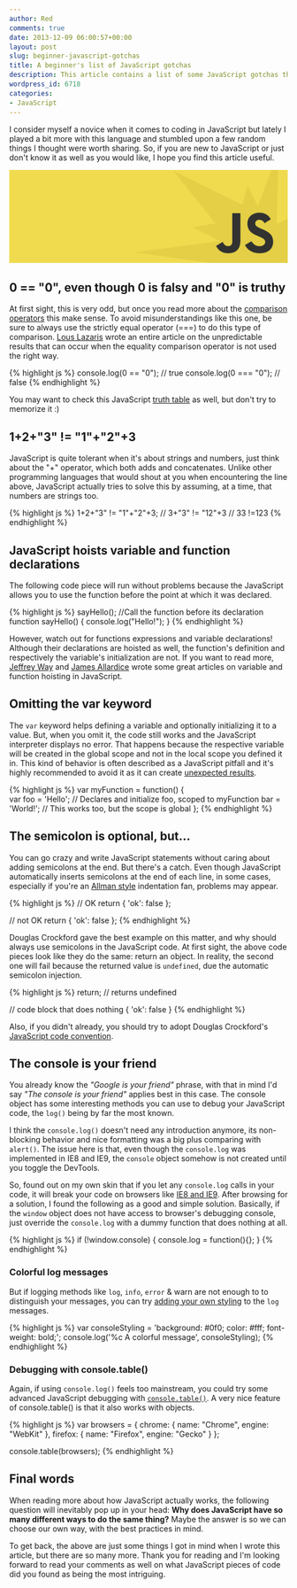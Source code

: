 ```yaml
---
author: Red
comments: true
date: 2013-12-09 06:00:57+00:00
layout: post
slug: beginner-javascript-gotchas
title: A beginner's list of JavaScript gotchas
description: This article contains a list of some JavaScript gotchas that every new JavaScript developer might find it useful.
wordpress_id: 6718
categories:
- JavaScript
---
```


I consider myself a novice when it comes to coding in JavaScript but lately I played a bit more with this language and stumbled upon a few random things I thought were worth sharing. So, if you are new to JavaScript or just don't know it as well as you would like, I hope you find this article useful.

![JavaScript logo](/dist/uploads/2013/11/JavaScript-gotchas.png)

<!-- more -->

## 0 == "0", even though 0 is falsy and "0" is truthy


At first sight, this is very odd, but once you read more about the [comparison operators](https://developer.mozilla.org/en-US/docs/Web/JavaScript/Reference/Operators/Comparison_Operators) this make sense. To avoid misunderstandings like this one, be sure to always use the strictly equal operator (===) to do this type of comparison. [Lous Lazaris](http://www.impressivewebs.com/why-use-triple-equals-javascipt/) wrote an entire article on the unpredictable results that can occur when the equality comparison operator is not used the right way.
    
{% highlight js %}
console.log(0 == "0"); // true
console.log(0 === "0"); // false
{% endhighlight %}

You may want to check this JavaScript [truth table](http://zero.milosz.ca/) as well, but don't try to memorize it :)

## 1+2+"3" != "1"+"2"+3

JavaScript is quite tolerant when it's about strings and numbers, just think about the "+" operator, which both adds and concatenates. Unlike other programming languages that would shout at you when encountering the line above, JavaScript actually tries to solve this by assuming, at a time, that numbers are strings too. 

    
{% highlight js %}
1+2+"3" != "1"+"2"+3; 
// 3+"3" != "12"+3
// 33 !=123
{% endhighlight %}

## JavaScript hoists variable and function declarations

The following code piece will run without problems because the JavaScript allows you to use the function before the point at which it was declared.

    
{% highlight js %}
sayHello(); //Call the function before its declaration
function sayHello() {
    console.log("Hello!");
}
{% endhighlight %}

However, watch out for functions expressions and variable declarations! Although their declarations are hoisted as well, the function's definition and respectively the variable's initialization are not. If you want to read more, [Jeffrey Way](http://net.tutsplus.com/tutorials/javascript-ajax/quick-tip-javascript-hoisting-explained/) and [James Allardice](http://jamesallardice.com/explaining-function-and-variable-hoisting-in-javascript/) wrote some great articles on variable and function hoisting in JavaScript.

## Omitting the var keyword

The `var` keyword helps defining a variable and optionally initializing it to a value. But, when you omit it, the code still works and the JavaScript interpreter displays no error. That happens because the respective variable will be created in the global scope and not in the local scope you defined it in. This kind of behavior is often described as a JavaScript pitfall and it's highly recommended to avoid it as it can create [unexpected results](http://answers.oreilly.com/topic/2076-why-you-should-use-the-var-keyword-in-javascript/).    

{% highlight js %}
var myFunction = function() {  
    var foo = 'Hello'; // Declares and initialize foo, scoped to myFunction
    bar = 'World!';     // This works too, but the scope is global
};
{% endhighlight %}

## The semicolon is optional, but...

You can go crazy and write JavaScript statements without caring about adding semicolons at the end. But there's a catch. Even though JavaScript automatically inserts semicolons at the end of each line, in some cases, especially if you're an [Allman style](http://en.wikipedia.org/wiki/Indent_style) indentation fan, problems may appear.
    
{% highlight js %}
// OK
return {
  'ok': false
};

// not OK
return
{
  'ok': false
};
{% endhighlight %}

Douglas Crockford gave the best example on this matter, and why should always use semicolons in the JavaScript code. At first sight, the above code pieces look like they do the same: return an object. In reality, the second one will fail because the returned value is `undefined`, due the automatic semicolon injection.

{% highlight js %}
return; // returns undefined

// code block that does nothing
{ 
  'ok': false
}
{% endhighlight %}

Also, if you didn't already, you should try to adopt Douglas Crockford's [JavaScript code convention](http://javascript.crockford.com/code.html).

## The console is your friend

You already know the _"Google is your friend"_ phrase, with that in mind I'd say _"The console is your friend"_ applies best in this case. The console object has some interesting methods you can use to debug your JavaScript code, the `log()` being by far the most known.

I think the `console.log()` doesn't need any introduction anymore, its non-blocking behavior and nice formatting was a big plus comparing with `alert()`. The issue here is that, even though the `console.log` was implemented in IE8 and IE9, the `console` object somehow is not created until you toggle the DevTools.

So, found out on my own skin that if you let any `console.log` calls in your code, it will break your code on browsers like [IE8 and IE9](http://www.red-team-design.com/how-to-solve-common-ie-bugs). After browsing for a solution, I found the following as a good and simple solution. Basically, if the `window` object does not have access to browser's debugging console, just override the `console.log` with a dummy function that does nothing at all. 

    
{% highlight js %}
if (!window.console) { 
  console.log = function(){};
}
{% endhighlight %}

### Colorful log messages

But if logging methods like `log`, `info`, `error` & warn are not enough to to distinguish your messages, you can try [adding your own styling](https://coderwall.com/p/fskzdw) to the `log` messages.

    
{% highlight js %}
var consoleStyling = 'background: #0f0; color: #fff; font-weight: bold;';
console.log('%c A colorful message', consoleStyling);
{% endhighlight %}


### Debugging with console.table()


Again, if using `console.log()` feels too mainstream, you could try some advanced JavaScript debugging with [`console.table()`](http://blog.mariusschulz.com/2013/11/13/advanced-javascript-debugging-with-consoletable). A very nice feature of console.table() is that it also works with objects.


    
{% highlight js %}
var browsers = {
    chrome: { name: "Chrome", engine: "WebKit" },
    firefox: { name: "Firefox", engine: "Gecko" }
};

console.table(browsers);
{% endhighlight %}

## Final words

When reading more about how JavaScript actually works, the following question will inevitably pop up in your head: **Why does JavaScript have so many different ways to do the same thing?** Maybe the answer is so we can choose our own way, with the best practices in mind.

To get back, the above are just some things I got in mind when I wrote this article, but there are so many more. Thank you for reading and I'm looking forward to read your comments as well on what JavaScript pieces of code did you found as being the most intriguing.